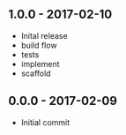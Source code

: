 
## 1.0.0 - 2017-02-10
- Inital release
- build flow
- tests
- implement
- scaffold

## 0.0.0 - 2017-02-09
- Initial commit